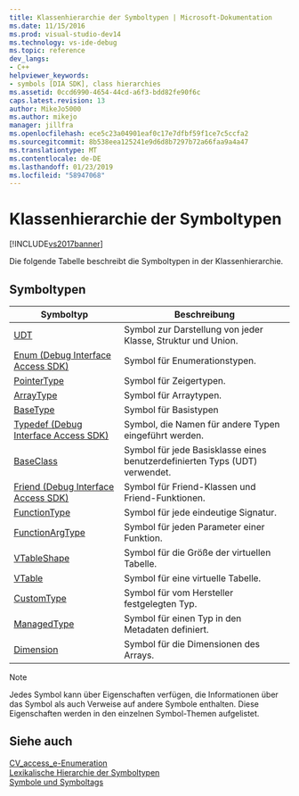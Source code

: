 ```yaml
---
title: Klassenhierarchie der Symboltypen | Microsoft-Dokumentation
ms.date: 11/15/2016
ms.prod: visual-studio-dev14
ms.technology: vs-ide-debug
ms.topic: reference
dev_langs:
- C++
helpviewer_keywords:
- symbols [DIA SDK], class hierarchies
ms.assetid: 0ccd6990-4654-44cd-a6f3-bdd82fe90f6c
caps.latest.revision: 13
author: MikeJo5000
ms.author: mikejo
manager: jillfra
ms.openlocfilehash: ece5c23a04901eaf0c17e7dfbf59f1ce7c5ccfa2
ms.sourcegitcommit: 8b538eea125241e9d6d8b7297b72a66faa9a4a47
ms.translationtype: MT
ms.contentlocale: de-DE
ms.lasthandoff: 01/23/2019
ms.locfileid: "58947068"
---
```

# <a name="class-hierarchy-of-symbol-types"></a>Klassenhierarchie der Symboltypen
[!INCLUDE[vs2017banner](../../includes/vs2017banner.md)]

Die folgende Tabelle beschreibt die Symboltypen in der Klassenhierarchie.  
  
## <a name="symbol-types"></a>Symboltypen  
  
|Symboltyp|Beschreibung|  
|-----------------|-----------------|  
|[UDT](../../debugger/debug-interface-access/udt.md)|Symbol zur Darstellung von jeder Klasse, Struktur und Union.|  
|[Enum (Debug Interface Access SDK)](../../debugger/debug-interface-access/enum-debug-interface-access-sdk.md)|Symbol für Enumerationstypen.|  
|[PointerType](../../debugger/debug-interface-access/pointertype.md)|Symbol für Zeigertypen.|  
|[ArrayType](../../debugger/debug-interface-access/arraytype.md)|Symbol für Arraytypen.|  
|[BaseType](../../debugger/debug-interface-access/basetype.md)|Symbol für Basistypen|  
|[Typedef (Debug Interface Access SDK)](../../debugger/debug-interface-access/typedef-debug-interface-access-sdk.md)|Symbol, die Namen für andere Typen eingeführt werden.|  
|[BaseClass](../../debugger/debug-interface-access/baseclass.md)|Symbol für jede Basisklasse eines benutzerdefinierten Typs (UDT) verwendet.|  
|[Friend (Debug Interface Access SDK)](../../debugger/debug-interface-access/friend-debug-interface-access-sdk.md)|Symbol für Friend-Klassen und Friend-Funktionen.|  
|[FunctionType](../../debugger/debug-interface-access/functiontype.md)|Symbol für jede eindeutige Signatur.|  
|[FunctionArgType](../../debugger/debug-interface-access/functionargtype.md)|Symbol für jeden Parameter einer Funktion.|  
|[VTableShape](../../debugger/debug-interface-access/vtableshape.md)|Symbol für die Größe der virtuellen Tabelle.|  
|[VTable](../../debugger/debug-interface-access/vtable.md)|Symbol für eine virtuelle Tabelle.|  
|[CustomType](../../debugger/debug-interface-access/customtype.md)|Symbol für vom Hersteller festgelegten Typ.|  
|[ManagedType](../../debugger/debug-interface-access/managedtype.md)|Symbol für einen Typ in den Metadaten definiert.|  
|[Dimension](../../debugger/debug-interface-access/dimension.md)|Symbol für die Dimensionen des Arrays.|  
  
> [!NOTE]
>  Jedes Symbol kann über Eigenschaften verfügen, die Informationen über das Symbol als auch Verweise auf andere Symbole enthalten. Diese Eigenschaften werden in den einzelnen Symbol-Themen aufgelistet.  
  
## <a name="see-also"></a>Siehe auch  
 [CV_access_e-Enumeration](../../debugger/debug-interface-access/cv-access-e.md)   
 [Lexikalische Hierarchie der Symboltypen](../../debugger/debug-interface-access/lexical-hierarchy-of-symbol-types.md)   
 [Symbole und Symboltags](../../debugger/debug-interface-access/symbols-and-symbol-tags.md)
